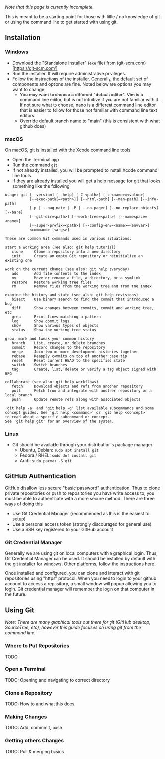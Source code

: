 
*Note that this page is currently incomplete.*

This is meant to be a starting point for those with little / no knowledge of git or using the command line to get started with using git.

## Installation

### Windows

- Download the "Standalone Installer" (`exe` file) from (git-scm.com)[https://git-scm.com/]
- Run the installer. It will require administrative privileges.
- Follow the instructions of the installer. Generally, the default set of components and options are fine. Noted below are options you may want to change
    - You may want to choose a different "default editor". Vim is a command line editor, but is not intuitive if you are not familiar with it. If not sure what to choose, nano is a different command line editor that is easier to follow for those not familiar with command line text editors.
    - Override default branch name to "main" (this is consistent with what github does)


### macOS

On macOS, git is installed with the Xcode command line tools

- Open the Terminal app
- Run the command `git`
- If not already installed, you will be prompted to install Xcode command line tools
- If they are already installed you will get a help message for git that looks something like the following

```
usage: git [--version] [--help] [-C <path>] [-c <name>=<value>]
           [--exec-path[=<path>]] [--html-path] [--man-path] [--info-path]
           [-p | --paginate | -P | --no-pager] [--no-replace-objects] [--bare]
           [--git-dir=<path>] [--work-tree=<path>] [--namespace=<name>]
           [--super-prefix=<path>] [--config-env=<name>=<envvar>]
           <command> [<args>]

These are common Git commands used in various situations:

start a working area (see also: git help tutorial)
   clone     Clone a repository into a new directory
   init      Create an empty Git repository or reinitialize an existing one

work on the current change (see also: git help everyday)
   add       Add file contents to the index
   mv        Move or rename a file, a directory, or a symlink
   restore   Restore working tree files
   rm        Remove files from the working tree and from the index

examine the history and state (see also: git help revisions)
   bisect    Use binary search to find the commit that introduced a bug
   diff      Show changes between commits, commit and working tree, etc
   grep      Print lines matching a pattern
   log       Show commit logs
   show      Show various types of objects
   status    Show the working tree status

grow, mark and tweak your common history
   branch    List, create, or delete branches
   commit    Record changes to the repository
   merge     Join two or more development histories together
   rebase    Reapply commits on top of another base tip
   reset     Reset current HEAD to the specified state
   switch    Switch branches
   tag       Create, list, delete or verify a tag object signed with GPG

collaborate (see also: git help workflows)
   fetch     Download objects and refs from another repository
   pull      Fetch from and integrate with another repository or a local branch
   push      Update remote refs along with associated objects

'git help -a' and 'git help -g' list available subcommands and some
concept guides. See 'git help <command>' or 'git help <concept>'
to read about a specific subcommand or concept.
See 'git help git' for an overview of the system.
```


### Linux

- Git should be available through your distribution's package manager
    - Ubuntu, Debian: `sudo apt install git`
    - Fedora / RHEL: `sudo dnf install git`
    - Arch: `sudo pacman -S git`


## GitHub Authentication

GitHub disallow less secure "basic password" authentication. Thus to clone private repositories or push to repositories you have write access to, you must be able to authenticate with a more secure method. There are three ways of doing this

- Use Git Credential Manager (recommended as this is the easiest to setup)
- Use a personal access token (strongly discouraged for general use)
- Use a SSH key registered to your GitHub account

### Git Credential Manager

Generally we are using git on local computers with a graphical login. Thus, Git Credential Manager can be used. It should be installed by default with the git installer for windows. Other platforms, follow the instructions [here](https://github.com/git-ecosystem/git-credential-manager/blob/release/docs/install.md).

Once installed and configured, you can clone and interact with git repositories using "https" protocol. When you need to login to your github account to access a repository, a small window will popup allowing you to login. Git credential manager will remember the login on that computer in the future.


## Using Git

*Note: There are many graphical tools out there for git (GitHub desktop, SourceTree, etc), however this guide focuses on using git from the command line.*


### Where to Put Repositories

TODO


### Open a Terminal

TODO: Opening and navigating to correct directory


### Clone a Repository

TODO: How to and what this does


### Making Changes

TODO: Add, commmit, push


### Getting others Changes

TODO: Pull & merging basics
